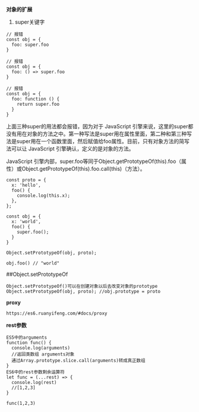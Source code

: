 **对象的扩展**
1. super关键字
```
// 报错
const obj = {
  foo: super.foo
}

// 报错
const obj = {
  foo: () => super.foo
}

// 报错
const obj = {
  foo: function () {
    return super.foo
  }
}
```
上面三种super的用法都会报错，因为对于 JavaScript 引擎来说，这里的super都没有用在对象的方法之中。第一种写法是super用在属性里面，第二种和第三种写法是super用在一个函数里面，然后赋值给foo属性。目前，只有对象方法的简写法可以让 JavaScript 引擎确认，定义的是对象的方法。

JavaScript 引擎内部，super.foo等同于Object.getPrototypeOf(this).foo（属性）或Object.getPrototypeOf(this).foo.call(this)（方法）。

```
const proto = {
  x: 'hello',
  foo() {
    console.log(this.x);
  },
};

const obj = {
  x: 'world',
  foo() {
    super.foo();
  }
}

Object.setPrototypeOf(obj, proto);

obj.foo() // "world"
```
##Object.setPrototypeOf
```
Object.setPrototypeOf()可以在创建对象以后去改变对象的prototype
Object.setPrototypeOf(obj, proto); //obj.prototype = proto

```
**proxy**
```
https://es6.ruanyifeng.com/#docs/proxy
```

**rest参数**
```
ES5中的arguments
function func() {
  console.log(arguments)
  //返回类数组 arguments对象
  通过Array.prototype.slice.call(arguments)转成真正数组
}
ES6中的rest参数剩余运算符
let func = (...rest) => {
  console.log(rest)
  //[1,2,3]
}

func(1,2,3)
```